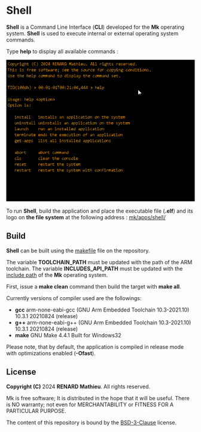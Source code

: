 # Shell

**Shell** is a Command Line Interface (**CLI**) developed for the **Mk** 
operating system.
**Shell** is used to execute internal or external operating system commands.

Type **help** to display all available commands :

![shell](Screenshots/screenshot_shell.bmp "shell")

To run **Shell**, build the application and place the executable file (**.elf**) 
and its logo on **the file system** at the following address : 
[mk/apps/shell/](https://github.com/MkSoft-MacLewis/Mk/tree/main/Mk/Storage/mk/apps/shell)

## Build

**Shell** can be built using the [makefile](Shell/Make/makefile) file on the 
repository.

The variable **TOOLCHAIN_PATH** must be updated with the path of the ARM
toolchain.
The variable **INCLUDES_API_PATH** must be updated with the 
[include path](https://github.com/MkSoft-MacLewis/Mk/tree/main/Mk/Includes) of 
the **Mk** operating system.

First, issue a **make clean** command then build the target with **make all**.

Currently versions of compiler used are the followings:

- **gcc** arm-none-eabi-gcc (GNU Arm Embedded Toolchain 10.3-2021.10) 10.3.1 
  20210824 (release)
- **g++** arm-none-eabi-g++ (GNU Arm Embedded Toolchain 10.3-2021.10) 10.3.1 
  20210824 (release)
- **make** GNU Make 4.4.1 Built for Windows32

Please note, that by default, the application is compiled in release mode with 
optimizations enabled (**-Ofast**).

## License

**Copyright (C)** 2024 **RENARD Mathieu**. All rights reserved.

Mk is free software; It is distributed in the hope that it will be useful.
There is NO warranty; not even for MERCHANTABILITY or 
FITNESS FOR A PARTICULAR PURPOSE.

The content of this repository is bound by the [BSD-3-Clause](LICENSE.txt) license.


